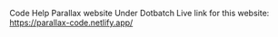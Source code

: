 Code Help Parallax website Under Dotbatch
Live link for this website: https://parallax-code.netlify.app/
